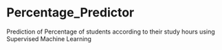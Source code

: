 # Percentage_Predictor
Prediction of Percentage of students according to their study hours using Supervised Machine Learning

